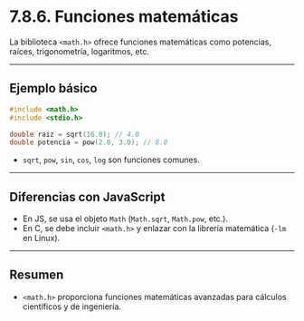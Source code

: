 # 7.8.6. Funciones matemáticas

La biblioteca `<math.h>` ofrece funciones matemáticas como potencias, raíces, trigonometría, logaritmos, etc.

---

## Ejemplo básico

```c
#include <math.h>
#include <stdio.h>

double raiz = sqrt(16.0); // 4.0
double potencia = pow(2.0, 3.0); // 8.0
```

- `sqrt`, `pow`, `sin`, `cos`, `log` son funciones comunes.

---

## Diferencias con JavaScript

- En JS, se usa el objeto `Math` (`Math.sqrt`, `Math.pow`, etc.).
- En C, se debe incluir `<math.h>` y enlazar con la librería matemática (`-lm` en Linux).

---

## Resumen

- `<math.h>` proporciona funciones matemáticas avanzadas para cálculos científicos y de ingeniería.
